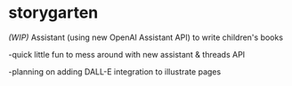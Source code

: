 # storygarten
*(WIP)*
Assistant (using new OpenAI Assistant API) to write children's books

-quick little fun to mess around with new assistant & threads API

-planning on adding DALL-E integration to illustrate pages 
